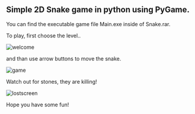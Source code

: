 ## Simple 2D Snake game in python using PyGame.

You can find the executable game file Main.exe inside of Snake.rar.

To play, first choose the level..

![welcome](https://user-images.githubusercontent.com/25400249/50561198-ade6e300-0d08-11e9-80cd-536c31588fcd.PNG)

and than use arrow buttons to move the snake.

![game](https://user-images.githubusercontent.com/25400249/50561196-ade6e300-0d08-11e9-8c21-752c2b5cf6e5.PNG)

Watch out for stones, they are killing! 

![lostscreen](https://user-images.githubusercontent.com/25400249/50561197-ade6e300-0d08-11e9-99f1-a85aadfc9503.PNG)

Hope you have some fun!
